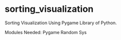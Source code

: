# sorting_visualization

Sorting Visualization Using Pygame Library of Python.

Modules Needed:
Pygame
Random 
Sys

